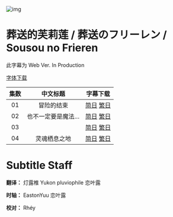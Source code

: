 ![img](https://p.inari.site/kitauji/202309/28/Frieren1.png)

# 葬送的芙莉莲 / 葬送のフリーレン / Sousou no Frieren

此字幕为 Web Ver. In Production

[字体下载]()

|集数|中文标题|字幕下载|
|:-:|:-:|:-:|
|01|冒险的结束|[简日](https://github.com/Kitauji-Sub/Subtitles/blob/main/TV/2023/10/Sousou%20no%20Frieren/%5BKitaujiSub%5D%20Sousou%20no%20Frieren%20-%2001.chs_jp.ass) [繁日](https://github.com/Kitauji-Sub/Subtitles/blob/main/TV/2023/10/Sousou%20no%20Frieren/%5BKitaujiSub%5D%20Sousou%20no%20Frieren%20-%2001.cht_jp.ass)|
|02|也不一定要是魔法…|[简日](https://github.com/Kitauji-Sub/Subtitles/blob/main/TV/2023/10/Sousou%20no%20Frieren/%5BKitaujiSub%5D%20Sousou%20no%20Frieren%20-%2002.chs_jp.ass) [繁日](https://github.com/Kitauji-Sub/Subtitles/blob/main/TV/2023/10/Sousou%20no%20Frieren/%5BKitaujiSub%5D%20Sousou%20no%20Frieren%20-%2002.cht_jp.ass)|
|03||[简日](https://github.com/Kitauji-Sub/Subtitles/blob/main/TV/2023/10/Sousou%20no%20Frieren/%5BKitaujiSub%5D%20Sousou%20no%20Frieren%20-%2003.chs_jp.ass) [繁日](https://github.com/Kitauji-Sub/Subtitles/blob/main/TV/2023/10/Sousou%20no%20Frieren/%5BKitaujiSub%5D%20Sousou%20no%20Frieren%20-%2003.cht_jp.ass)|
|04|灵魂栖息之地|[简日](https://github.com/Kitauji-Sub/Subtitles/blob/main/TV/2023/10/Sousou%20no%20Frieren/%5BKitaujiSub%5D%20Sousou%20no%20Frieren%20-%2004.chs_jp.ass) [繁日](https://github.com/Kitauji-Sub/Subtitles/blob/main/TV/2023/10/Sousou%20no%20Frieren/%5BKitaujiSub%5D%20Sousou%20no%20Frieren%20-%2004.cht_jp.ass)|

# Subtitle Staff

**翻译：** 灯露椎 Yukon pluviophile 恋叶露

**时轴：** EastonYuu 恋叶露

**校对：**  Rhéy
